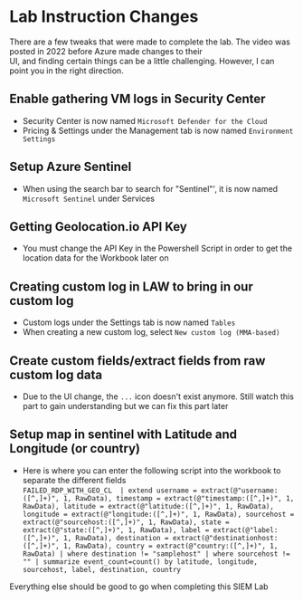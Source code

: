 # Lab Instruction Changes

There are a few tweaks that were made to complete the lab. The video was posted in 2022 before Azure made changes to their   
UI, and finding certain things can be a little challenging. However, I can point you in the right direction.

## Enable gathering VM logs in Security Center
* Security Center is now named `Microsoft Defender for the Cloud`
* Pricing & Settings under the Management tab is now named `Environment Settings`

## Setup Azure Sentinel
* When using the search bar to search for "Sentinel"', it is now named `Microsoft Sentinel` under Services

## Getting Geolocation.io API Key
* You must change the API Key in the Powershell Script in order to get the location data for the Workbook later on

## Creating custom log in LAW to bring in our custom log
* Custom logs under the Settings tab is now named `Tables`
* When creating a new custom log, select `New custom log (MMA-based)`

## Create custom fields/extract fields from raw custom log data
* Due to the UI change, the `...` icon doesn't exist anymore. Still watch this part to gain understanding but we can fix this part later

## Setup map in sentinel with Latitude and Longitude (or country)
* Here is where you can enter the following script into the workbook to separate the different fields  
`FAILED_RDP_WITH_GEO_CL 
| extend username = extract(@"username:([^,]+)", 1, RawData),
         timestamp = extract(@"timestamp:([^,]+)", 1, RawData),
         latitude = extract(@"latitude:([^,]+)", 1, RawData),
         longitude = extract(@"longitude:([^,]+)", 1, RawData),
         sourcehost = extract(@"sourcehost:([^,]+)", 1, RawData),
         state = extract(@"state:([^,]+)", 1, RawData),
         label = extract(@"label:([^,]+)", 1, RawData),
         destination = extract(@"destinationhost:([^,]+)", 1, RawData),
         country = extract(@"country:([^,]+)", 1, RawData)
| where destination != "samplehost"
| where sourcehost != ""
| summarize event_count=count() by latitude, longitude, sourcehost, label, destination, country`

Everything else should be good to go when completing this SIEM Lab
